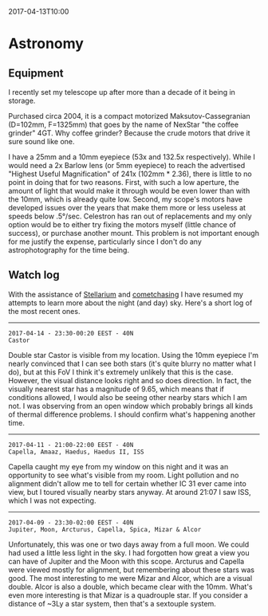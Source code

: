 2017-04-13T10:00
# Astronomy

## Equipment

I recently set my telescope up after more than a decade of it being in storage.

Purchased circa 2004, it is a compact motorized Maksutov-Cassegranian (D=102mm, F=1325mm) that goes by the name of NexStar "the coffee grinder" 4GT. Why coffee grinder? Because the crude motors that drive it sure sound like one.

I have a 25mm and a 10mm eyepiece (53x and 132.5x respectively). While I would need a 2x Barlow lens (or 5mm eyepiece) to reach the advertised "Highest Useful Magnification" of 241x (102mm * 2.36), there is little to no point in doing that for two reasons. First, with such a low aperture, the amount of light that would make it through would be even lower than with the 10mm, which is already quite low. Second, my scope's motors have developed issues over the years that make them more or less useless at speeds below .5°/sec. Celestron has ran out of replacements and my only option would be to either try fixing the motors myself (little chance of success), or purchase another mount. This problem is not important enough for me justify the expense, particularly since I don't do any astrophotography for the time being.

## Watch log

With the assistance of [Stellarium](http://www.stellarium.org/) and [cometchasing](http://cometchasing.skyhound.com/) I have resumed my attempts to learn more about the night (and day) sky. Here's a short log of the most recent ones.

-------------------------------------------------------------------------------

    2017-04-14 - 23:30-00:20 EEST - 40N
    Castor

Double star Castor is visible from my location. Using the 10mm eyepiece I'm
nearly convinced that I can see both stars (it's quite blurry no matter
what I do), but at this FoV I think it's extremely unlikely that this is
the case. However, the visual distance looks right and so does direction.
In fact, the visually nearest star has a magnitude of 9.65, which means
that if conditions allowed, I would also be seeing other nearby stars which
I am not. I was observing from an open window which probably brings all
kinds of thermal difference problems. I should confirm what's happening
another time.

-------------------------------------------------------------------------------

    2017-04-11 - 21:00-22:00 EEST - 40N
    Capella, Amaaz, Haedus, Haedus II, ISS

Capella caught my eye from my window on this night and it was an
opportunity to see what's visible from my room. Light pollution and no
alignment didn't allow me to tell for certain whether IC 31 ever came into
view, but I toured visually nearby stars anyway. At around 21:07 I saw ISS,
which I was not expecting.

-------------------------------------------------------------------------------

    2017-04-09 - 23:30-02:00 EEST - 40N
    Jupiter, Moon, Arcturus, Capella, Spica, Mizar & Alcor

Unfortunately, this was one or two days away from a full moon. We could had
used a little less light in the sky. I had forgotten how great a view you
can have of Jupiter and the Moon with this scope. Arcturus and Capella were
viewed mostly for alignment, but remembering about these stars was good.
The most interesting to me were Mizar and Alcor, which are a visual double.
Alcor is also a double, which became clear with the 10mm. What's even more
interesting is that Mizar is a quadrouple star. If you consider a distance
of ~3Ly a star system, then that's a sextouple system.
